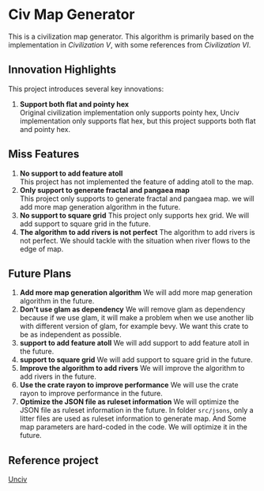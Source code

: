 # Civ Map Generator

This is a civilization map generator. This algorithm is primarily based on the implementation in *Civilization V*, with some references from *Civilization VI*.


## Innovation Highlights

This project introduces several key innovations:

1. **Support both flat and pointy hex**  
   Original civilization implementation only supports pointy hex, Unciv implementation only supports flat hex, but this project supports both flat and pointy hex.


## Miss Features

1. **No support to add feature atoll**  
   This project has not implemented the feature of adding atoll to the map.
2. **Only support to generate fractal and pangaea map**  
   This project only supports to generate fractal and pangaea map. we will add more map generation algorithm in the future.
3. **No support to square grid**
   This project only supports hex grid. We will add support to square grid in the future.
4. **The algorithm to add rivers is not perfect**
   The algorithm to add rivers is not perfect. We should tackle with the situation when river flows to the edge of map.


## Future Plans
1. **Add more map generation algorithm**
   We will add more map generation algorithm in the future.
2. **Don't use glam as dependency**
   We will remove glam as dependency because if we use glam, it will make a problem when we use another lib with different version of glam, for example bevy. We want this crate to be as independent as possible.
3. **support to add feature atoll**
   We will add support to add feature atoll in the future.
4. **support to square grid**
   We will add support to square grid in the future.
5. **Improve the algorithm to add rivers**
   We will improve the algorithm to add rivers in the future.
6. **Use the crate rayon to improve performance**
   We will use the crate rayon to improve performance in the future.
7. **Optimize the JSON file as ruleset information**
   We will optimize the JSON file as ruleset information in the future. In folder `src/jsons`, only a litter files are used as ruleset information to generate map. And Some map parameters are hard-coded in the code. We will optimize it in the future.


## Reference project

[Unciv](https://github.com/yairm210/Unciv)